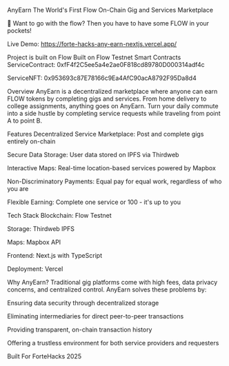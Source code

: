 AnyEarn
The World's First Flow On-Chain Gig and Services Marketplace

🌊 Want to go with the flow? Then you have to have some FLOW in your pockets!

Live Demo: https://forte-hacks-any-earn-nextjs.vercel.app/

Project is built on Flow
Built on Flow Testnet
Smart Contracts
ServiceContract: 0xfF4f2C5ee5a4e2ae0F818cd89780D000314adf4c

ServiceNFT: 0x953693c87E78166c9Ea4AfC90acA8792F95Da8d4


Overview
AnyEarn is a decentralized marketplace where anyone can earn FLOW tokens by completing gigs and services. From home delivery to college assignments, anything goes on AnyEarn. Turn your daily commute into a side hustle by completing service requests while traveling from point A to point B.

Features
Decentralized Service Marketplace: Post and complete gigs entirely on-chain

Secure Data Storage: User data stored on IPFS via Thirdweb

Interactive Maps: Real-time location-based services powered by Mapbox

Non-Discriminatory Payments: Equal pay for equal work, regardless of who you are

Flexible Earning: Complete one service or 100 - it's up to you

Tech Stack
Blockchain: Flow Testnet

Storage: Thirdweb IPFS

Maps: Mapbox API

Frontend: Next.js with TypeScript

Deployment: Vercel


Why AnyEarn?
Traditional gig platforms come with high fees, data privacy concerns, and centralized control. AnyEarn solves these problems by:

Ensuring data security through decentralized storage

Eliminating intermediaries for direct peer-to-peer transactions

Providing transparent, on-chain transaction history

Offering a trustless environment for both service providers and requesters

Built For
ForteHacks 2025
